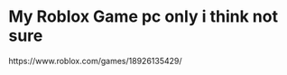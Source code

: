 <style>
body {
  background-image: url('mountainhd.jpg');
  background-repeat: no-repeat;
}
</style>
<h1>My Roblox Game pc only i think not sure </h1>
<p>https://www.roblox.com/games/18926135429/</p>
